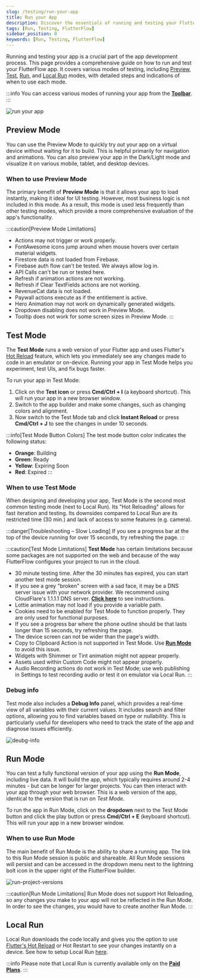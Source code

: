 ```yaml
---
slug: /testing/run-your-app
title: Run your App
description: Discover the essentials of running and testing your FlutterFlow app with this comprehensive guide.
tags: [Run, Testing, FlutterFlow]
sidebar_position: 0
keywords: [Run, Testing, FlutterFlow]
---
```


Running and testing your app is a crucial part of the app development process. This page provides a comprehensive guide on how to run and test your FlutterFlow app. It covers various modes of testing, including [Preview](#preview-mode), [Test](#test-mode), [Run](#run-mode), and [Local Run](#local-run) modes, with detailed steps and indications of when to use each mode. 

:::info
You can access various modes of running your app from the [**Toolbar**](../../intro/ff-ui/toolbar.md).
:::

![run your app](../imgs/run-your-app.avif)

## Preview Mode

You can use the Preview Mode to quickly try out your app on a virtual device
without waiting for it to build. This is helpful primarily for navigation and
animations. You can also preview your app in the Dark/Light mode and visualize
it on various mobile, tablet, and desktop devices.

### When to use Preview Mode

The primary benefit of **Preview Mode** is that it allows your app to load
instantly, making it ideal for UI testing. However, most business logic is not
included in this mode. As a result, this mode is used less frequently than
other testing modes, which provide a more comprehensive evaluation of the app's
functionality.

:::caution[Preview Mode Limitations]

- Actions may not trigger or work properly.
- FontAwesome icons jump around when mouse hovers over certain material widgets.
- Firestore data is not loaded from Firebase.
- Firebase auth flow can't be tested. We always allow log in.
- API Calls can't be run or tested here.
- Refresh if animation actions are not working.
- Refresh if Clear TextFields actions are not working.
- RevenueCat data is not loaded.
- Paywall actions execute as if the entitlement is active.
- Hero Animation may not work on dynamically generated widgets.
- Dropdown disabling does not work in Preview Mode.
- Tooltip does not work for some screen sizes in Preview Mode.
  :::

## Test Mode

The **Test Mode** runs a web version of your Flutter app and uses Flutter's [Hot Reload](https://docs.flutter.dev/tools/hot-reload) feature, which lets you immediately see any changes made to code in an
emulator or on-device. Running your app in Test Mode helps you experiment,
test UIs, and fix bugs faster.

To run your app in Test Mode:

1. Click on the **Test icon** or press **Cmd/Ctrl + I** (a keyboard shortcut).
   This will run your app in a new browser window.
2. Switch to the app builder and make some changes, such as changing colors and
   alignment.
3. Now switch to the Test Mode tab and click **Instant Reload** or press **Cmd/Ctrl + J** to see the changes in under 10 seconds.

:::info[Test Mode Button Colors]
The test mode button color indicates the following status:

- **Orange**: Building
- **Green**: Ready
- **Yellow**: Expiring Soon
- **Red**: Expired
:::

### When to use Test Mode

When designing and developing your app, Test Mode is the second most common
testing mode (next to Local Run).
Its "Hot Reloading" allows for fast
iteration and testing. Its downsides compared to Local Run are its restricted
time (30 min.) and lack of access to some features (e.g. camera).

:::danger[Troubleshooting – Slow Loading]
If you see a progress bar at the top of the device running for over 15 seconds,
try refreshing the page.
:::

:::caution[Test Mode Limitations]
**Test Mode** has certain limitations because some packages are not supported on
the web and because of the way FlutterFlow configures your project to run in the
cloud.

- 30 minute testing time. After the 30 minutes has expired, you can start
  another test mode session.
- If you see a grey "broken" screen with a sad face, it may be a DNS server
  issue with your network provider. We recommend using CloudFlare's 1.1.1.1 DNS
  server. [**Click here**](https://developers.cloudflare.com/1.1.1.1/setup/) to see instructions.
- Lottie animation may not load if you provide a variable path.
- Cookies need to be enabled for Test Mode to function properly. They are only
  used for functional purposes.
- If you see a progress bar where the phone outline should be that lasts longer
  than 15 seconds, try refreshing the page.
- The device screen can not be wider than the page's width.
- Copy to Clipboard Action is not supported in Test Mode.
  Use [**Run Mode**](#run-mode) to avoid this issue.
- Widgets with Shimmer or Tint animation might not appear properly.
- Assets used within Custom Code might not appear properly.
- Audio Recording actions do not work in Test Mode; use web publishing in
  Settings to test recording audio or test it on emulator via Local Run.
  :::

### Debug info
Test mode also includes a **Debug Info** panel, which provides a real-time view of all variables with their current values. It includes search and filter options, allowing you to find variables based on type or nullability. This is particularly useful for developers who need to track the state of the app and diagnose issues efficiently.

![deubg-info](../imgs/deubg-info.avif)

## Run Mode

You can test a fully functional version of your app using the **Run Mode**,
including live data. It will build the app, which typically requires around 2-4
minutes - but can be longer for larger projects. You can then interact with your
app through your web browser. This is a web version of the app, identical to the
version that is run on _Test Mode_.

To run the app in Run Mode, click on the **dropdown** next to the Test Mode button and click the play button or press
   **Cmd/Ctrl + E** (keyboard shortcut). This will run your app in a new
   browser window.

### When to use Run Mode

The main benefit of Run Mode is the ability to share a running app. The link to
this Run Mode session is public and shareable. All Run Mode sessions will persist and
can be
accessed in the dropdown menu next to the lightning bolt icon in the upper right of
the FlutterFlow builder.

![run-project-versions](../imgs/run-project-versions.avif)

:::caution[Run Mode Limitations]
Run Mode does not support Hot Reloading, so any changes you make to your app will
not be reflected in the Run Mode. In order to see the changes, you would have to
create another Run Mode.
:::

## Local Run

Local Run downloads the code locally and gives you the option to use [Flutter's Hot Reload](https://docs.flutter.dev/tools/hot-reload) or Hot Restart to see your changes instantly on a device. See how to setup Local Run [here](local-run.md).

:::info
Please note that Local Run is currently available only on the [**Paid Plans**](https://flutterflow.io/pricing).
:::